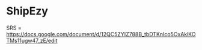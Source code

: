 # ShipEzy

SRS = https://docs.google.com/document/d/12QC5ZYIZ788B_tbDTKnIco5OxAklKOTMs11ugw47_zE/edit
